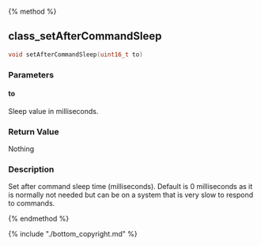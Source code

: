 
{% method %}
## class_setAfterCommandSleep

```c
void setAfterCommandSleep(uint16_t to)
```

### Parameters

#### to
Sleep value in milliseconds.

### Return Value
Nothing

### Description
Set after command sleep time (milliseconds). Default is 0 milliseconds as it is normally not needed but can be on a system that is very slow to respond to commands. 

{% endmethod %}

{% include "./bottom_copyright.md" %}